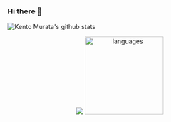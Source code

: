 ### Hi there 👋

![Kento Murata's github stats](https://github-readme-stats.vercel.app/api?username=kmurata798&show_icons=true&icon_color=7886e6&title_color=69f2ba&theme=dracula)

<p align="center">
  <img src ="https://github-readme-stats.vercel.app/api?username=kmurata798&show_icons=true&count_private=true&theme=darcula&hide_border=true&hide=issues,contribs&include_all_commits=true&text_color=69f2ba&bg_color=00000000">
  <img src="https://github-readme-stats.vercel.app/api/top-langs/?username=ellojess&layout=compact&show_icons=true&title_color=fff&icon_color=fc8930&text_color=69f2ba&bg_color=151515" alt="languages" height="176">
</p>
